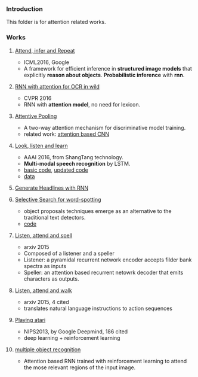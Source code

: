 ### Introduction
This folder is for attention related works. 

### Works
1. [Attend, infer and Repeat][1]
	- ICML2016, Google
	- A framework for efficient inference in **structured image models** that explicitly **reason about objects**. **Probabilistic inference** with **rnn**. 

2. [RNN with attention for OCR in wild][2]
	- CVPR 2016
	- RNN with **attention model**, no need for lexicon.   

3. [Attentive Pooling][3] 
	- A two-way attention mechanism for discriminative model training. 
	- related work: [attention based CNN][4]

4. [Look, listen and learn][5]
	- AAAI 2016, from ShangTang technology. 
	- **Multi-modal speech recognition** by LSTM. 
	- [basic code][6], [updated code][7]
	- [data][8]

5. [Generate Headlines with RNN][9]

6. [Selective Search for word-spotting][10]
	- object proposals techniques emerge as an alternative to the traditional text detectors.
	- [code][11]

7. [Listen, attend and spell][12]
	- arxiv 2015
	- Composed of a listener and a speller
	- Listener: a pyramidal recurrent network encoder accepts filder bank spectra as inputs
	- Speller: an attention based recurrent netowrk decoder that emits characters as outputs. 


 8. [Listen, attend and walk][13]
	- arxiv 2015, 4 cited
	- translates natural language instructions to action sequences

9. [Playing atari][14]
	- NIPS2013, by Google Deepmind, 186 cited
	- deep learning + reinforcement learning 

10. [multiple object recognition][15]
	- Attention based RNN trained with reinforcement learning to attend the mose relevant regions of the input image.

[1]:	http://arxiv.org/abs/1603.08575
[2]:	http://arxiv.org/abs/1603.03101
[3]:	http://arxiv.org/abs/1602.03609
[4]:	http://arxiv.org/pdf/1512.05193.pdf
[5]:	http://arxiv.org/pdf/1602.04364v1.pdf
[6]:	https://github.com/jimmy-ren/lstm_speaker_naming_aaai16
[7]:	https://github.com/jimmy-ren/vLSTM
[8]:	https://github.com/jimmy-ren/lstm_speaker_naming_aaai16
[9]:	http://rsarxiv.github.io/2016/04/24/%E8%87%AA%E5%8A%A8%E6%96%87%E6%91%98%EF%BC%88%E4%BA%94%EF%BC%89/
[10]:	http://arxiv.org/abs/1604.02619
[11]:	https://github.com/lluisgomez/TextProposals
[12]:	https://static.googleusercontent.com/media/research.google.com/zh-CN//pubs/archive/44926.pdf
[13]:	http://arxiv.org/abs/1506.04089
[14]:	http://arxiv.org/abs/1312.5602
[15]:	http://arxiv.org/abs/1412.7755